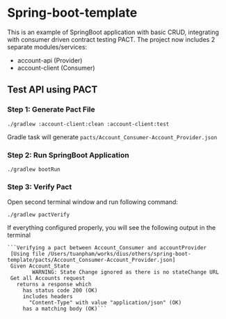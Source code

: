 Spring-boot-template
=====================================
This is an example of SpringBoot application with basic CRUD, integrating with consumer driven contract testing PACT. The project now includes 2 separate modules/services:
* account-api (Provider)
* account-client (Consumer)

## Test API using PACT

### Step 1: Generate Pact File
	./gradlew :account-client:clean :account-client:test

Gradle task will generate `pacts/Account_Consumer-Account_Provider.json`

### Step 2: Run SpringBoot Application
	./gradlew bootRun

### Step 3: Verify Pact
Open second terminal window and run following command:

	./gradlew pactVerify

If everything configured properly, you will see the following output in the terminal

	```Verifying a pact between Account_Consumer and accountProvider
     [Using file /Users/tuanpham/works/dius/others/spring-boot-template/pacts/Account_Consumer-Account_Provider.json]
     Given Account_State
            WARNING: State Change ignored as there is no stateChange URL
     Get all Accounts request
       returns a response which
         has status code 200 (OK)
         includes headers
           "Content-Type" with value "application/json" (OK)
         has a matching body (OK)```